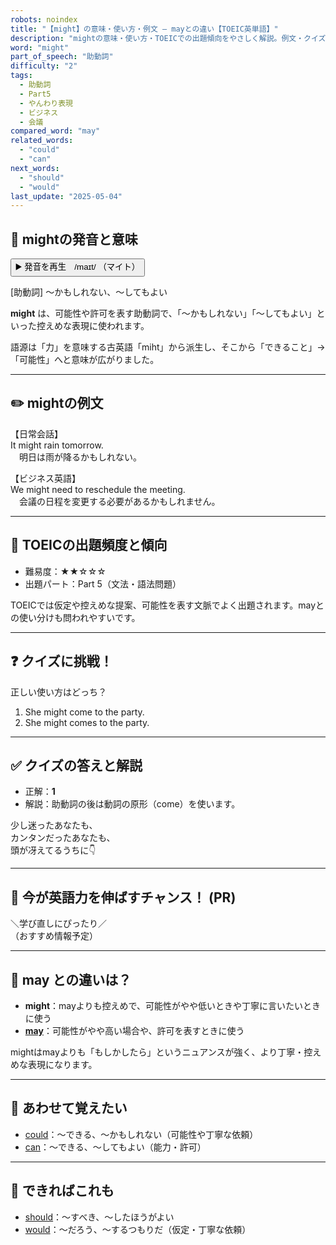```yaml
---
robots: noindex
title: "【might】の意味・使い方・例文 ― mayとの違い【TOEIC英単語】"
description: "mightの意味・使い方・TOEICでの出題傾向をやさしく解説。例文・クイズ付きでmayとの違いもわかりやすく学べます。"
word: "might"
part_of_speech: "助動詞"
difficulty: "2"
tags:
  - 助動詞
  - Part5
  - やんわり表現
  - ビジネス
  - 会議
compared_word: "may"
related_words:
  - "could"
  - "can"
next_words:
  - "should"
  - "would"
last_update: "2025-05-04"
---
```


## 🔰 mightの発音と意味

<button class="play-audio" onclick="playTTS('might')">
  <span class="play-audio-main">
    ▶️ 発音を再生　/maɪt/
  </span>
  <span class="play-audio-sub">
    （マイト）
  </span>
</button>

[助動詞] ～かもしれない、～してもよい

**might** は、可能性や許可を表す助動詞で、「～かもしれない」「～してもよい」といった控えめな表現に使われます。

語源は「力」を意味する古英語「miht」から派生し、そこから「できること」→「可能性」へと意味が広がりました。

---

## ✏️ mightの例文

【日常会話】  
It might rain tomorrow.  
　明日は雨が降るかもしれない。

【ビジネス英語】  
We might need to reschedule the meeting.  
　会議の日程を変更する必要があるかもしれません。

---

## 🎯 TOEICの出題頻度と傾向

- 難易度：★★☆☆☆
- 出題パート：Part 5（文法・語法問題）

TOEICでは仮定や控えめな提案、可能性を表す文脈でよく出題されます。mayとの使い分けも問われやすいです。

---

## ❓ クイズに挑戦！

正しい使い方はどっち？

1. She might come to the party.  
2. She might comes to the party.

---

## ✅ クイズの答えと解説

- 正解：**1**
- 解説：助動詞の後は動詞の原形（come）を使います。

少し迷ったあなたも、  
カンタンだったあなたも、  
頭が冴えてるうちに👇️

---

## 🚀 今が英語力を伸ばすチャンス！ (PR)

<div class="info-center">
＼学び直しにぴったり／<br>  
（おすすめ情報予定）
</div>

---

## 🤔  may との違いは？

- **might**：mayよりも控えめで、可能性がやや低いときや丁寧に言いたいときに使う
- **[may](/may)**：可能性がやや高い場合や、許可を表すときに使う

mightはmayよりも「もしかしたら」というニュアンスが強く、より丁寧・控えめな表現になります。

---

## 🧩 あわせて覚えたい

- [could](/could)：～できる、～かもしれない（可能性や丁寧な依頼）
- [can](/can)：～できる、～してもよい（能力・許可）

---

## 📖 できればこれも

- [should](/should)：～すべき、～したほうがよい
- [would](/would)：～だろう、～するつもりだ（仮定・丁寧な依頼）

<!-- cvid: aid08_bid41 -->
